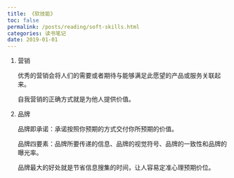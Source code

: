 ```yaml
---
title: 《软技能》
toc: false
permalink: /posts/reading/soft-skills.html
categories: 读书笔记
date: 2019-01-01
---
```


1. 营销

    优秀的营销会将人们的需要或者期待与能够满足此愿望的产品或服务关联起来。

    自我营销的正确方式就是为他人提供价值。

2. 品牌

    品牌即承诺：承诺按照你预期的方式交付你所预期的价值。

    品牌四要素：品牌所要传递的信息、品牌的视觉符号、品牌的一致性和品牌的曝光率。

    品牌最大的好处就是节省信息搜集的时间，让人容易定准心理预期价位。
